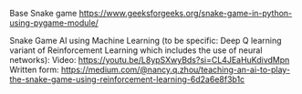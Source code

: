 Base Snake game
https://www.geeksforgeeks.org/snake-game-in-python-using-pygame-module/

Snake Game AI using Machine Learning (to be specific: Deep Q learning variant of Reinforcement Learning which includes the use of neural networks):
Video: https://youtu.be/L8ypSXwyBds?si=CL4JEaHuKdivdMpn
Written form: https://medium.com/@nancy.q.zhou/teaching-an-ai-to-play-the-snake-game-using-reinforcement-learning-6d2a6e8f3b1c
